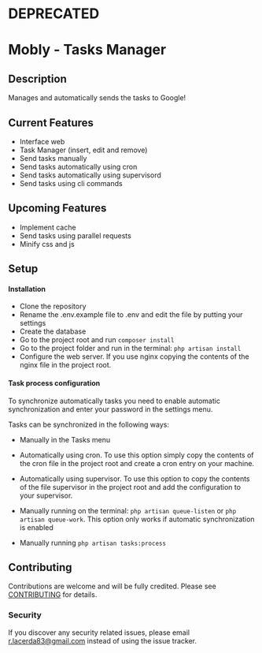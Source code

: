 # DEPRECATED

# Mobly - Tasks Manager

## Description
Manages and automatically sends the tasks to Google!

## Current Features
- Interface web
- Task Manager (insert, edit and remove)
- Send tasks manually
- Send tasks automatically using cron
- Send tasks automatically using supervisord
- Send tasks using cli commands

## Upcoming Features
- Implement cache
- Send tasks using parallel requests
- Minify css and js

## Setup

#### Installation

- Clone the repository
- Rename the .env.example file to .env and edit the file by putting your settings
- Create the database
- Go to the project root and run `composer install`
- Go to the project folder and run in the terminal: `php artisan install`
- Configure the web server. If you use nginx copying the contents of the nginx file in the project root.

#### Task process configuration
To synchronize automatically tasks you need to enable automatic synchronization and enter your password in the settings menu.

Tasks can be synchronized in the following ways:
- Manually in the Tasks menu

- Automatically using cron. To use this option simply copy the contents of the cron file in the project root and create a cron entry on your machine.

- Automatically using supervisor. To use this option to copy the contents of the file supervisor in the project root and add the configuration to your supervisor.

- Manually running on the terminal: `php artisan queue-listen` or `php artisan queue-work`. This option only works if automatic synchronization is enabled

- Manually running `php artisan tasks:process`

## Contributing
Contributions are welcome and will be fully credited. Please see [CONTRIBUTING](CONTRIBUTING.md) for details.

### Security
If you discover any security related issues, please email r.lacerda83@gmail.com instead of using the issue tracker.
